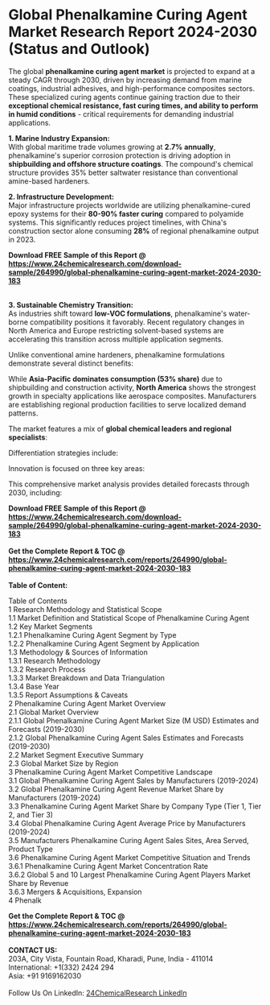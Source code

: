 <h1>Global Phenalkamine Curing Agent Market Research Report 2024-2030 (Status and Outlook)</h1><p>The global <strong>phenalkamine curing agent market</strong> is projected to expand at a steady CAGR through 2030, driven by increasing demand from marine coatings, industrial adhesives, and high-performance composites sectors. These specialized curing agents continue gaining traction due to their <strong>exceptional chemical resistance, fast curing times, and ability to perform in humid conditions</strong> - critical requirements for demanding industrial applications.</p><p><strong>1. Marine Industry Expansion:</strong><br>
With global maritime trade volumes growing at <strong>2.7% annually</strong>, phenalkamine's superior corrosion protection is driving adoption in <strong>shipbuilding and offshore structure coatings</strong>. The compound's chemical structure provides 35% better saltwater resistance than conventional amine-based hardeners.</p><p><strong>2. Infrastructure Development:</strong><br>
Major infrastructure projects worldwide are utilizing phenalkamine-cured epoxy systems for their <strong>80-90% faster curing</strong> compared to polyamide systems. This significantly reduces project timelines, with China's construction sector alone consuming <strong>28%</strong> of regional phenalkamine output in 2023.</p><div><b>Download FREE Sample of this Report @ 
            <a href="https://www.24chemicalresearch.com/download-sample/264990/global-phenalkamine-curing-agent-market-2024-2030-183">
            https://www.24chemicalresearch.com/download-sample/264990/global-phenalkamine-curing-agent-market-2024-2030-183</a></b></div><br><p><strong>3. Sustainable Chemistry Transition:</strong><br>
As industries shift toward <strong>low-VOC formulations</strong>, phenalkamine's water-borne compatibility positions it favorably. Recent regulatory changes in North America and Europe restricting solvent-based systems are accelerating this transition across multiple application segments.</p><p>Unlike conventional amine hardeners, phenalkamine formulations demonstrate several distinct benefits:</p><p>While <strong>Asia-Pacific dominates consumption (53% share)</strong> due to shipbuilding and construction activity, <strong>North America</strong> shows the strongest growth in specialty applications like aerospace composites. Manufacturers are establishing regional production facilities to serve localized demand patterns.</p><p>The market features a mix of <strong>global chemical leaders and regional specialists</strong>:</p><p>Differentiation strategies include:</p><p>Innovation is focused on three key areas:</p><p>This comprehensive market analysis provides detailed forecasts through 2030, including:</p><div><b>Download FREE Sample of this Report @ 
            <a href="https://www.24chemicalresearch.com/download-sample/264990/global-phenalkamine-curing-agent-market-2024-2030-183">
            https://www.24chemicalresearch.com/download-sample/264990/global-phenalkamine-curing-agent-market-2024-2030-183</a></b></div><br><div><b>Get the Complete Report & TOC @ 
            <a href="https://www.24chemicalresearch.com/reports/264990/global-phenalkamine-curing-agent-market-2024-2030-183">
            https://www.24chemicalresearch.com/reports/264990/global-phenalkamine-curing-agent-market-2024-2030-183</a></b></div><br>
            <b>Table of Content:</b><p>Table of Contents<br />
1 Research Methodology and Statistical Scope<br />
1.1 Market Definition and Statistical Scope of Phenalkamine Curing Agent<br />
1.2 Key Market Segments<br />
1.2.1 Phenalkamine Curing Agent Segment by Type<br />
1.2.2 Phenalkamine Curing Agent Segment by Application<br />
1.3 Methodology & Sources of Information<br />
1.3.1 Research Methodology<br />
1.3.2 Research Process<br />
1.3.3 Market Breakdown and Data Triangulation<br />
1.3.4 Base Year<br />
1.3.5 Report Assumptions & Caveats<br />
2 Phenalkamine Curing Agent Market Overview<br />
2.1 Global Market Overview<br />
2.1.1 Global Phenalkamine Curing Agent Market Size (M USD) Estimates and Forecasts (2019-2030)<br />
2.1.2 Global Phenalkamine Curing Agent Sales Estimates and Forecasts (2019-2030)<br />
2.2 Market Segment Executive Summary<br />
2.3 Global Market Size by Region<br />
3 Phenalkamine Curing Agent Market Competitive Landscape<br />
3.1 Global Phenalkamine Curing Agent Sales by Manufacturers (2019-2024)<br />
3.2 Global Phenalkamine Curing Agent Revenue Market Share by Manufacturers (2019-2024)<br />
3.3 Phenalkamine Curing Agent Market Share by Company Type (Tier 1, Tier 2, and Tier 3)<br />
3.4 Global Phenalkamine Curing Agent Average Price by Manufacturers (2019-2024)<br />
3.5 Manufacturers Phenalkamine Curing Agent Sales Sites, Area Served, Product Type<br />
3.6 Phenalkamine Curing Agent Market Competitive Situation and Trends<br />
3.6.1 Phenalkamine Curing Agent Market Concentration Rate<br />
3.6.2 Global 5 and 10 Largest Phenalkamine Curing Agent Players Market Share by Revenue<br />
3.6.3 Mergers & Acquisitions, Expansion<br />
4 Phenalk</p><div><b>Get the Complete Report & TOC @ 
            <a href="https://www.24chemicalresearch.com/reports/264990/global-phenalkamine-curing-agent-market-2024-2030-183">
            https://www.24chemicalresearch.com/reports/264990/global-phenalkamine-curing-agent-market-2024-2030-183</a></b></div><br><b>CONTACT US:</b><br>
            203A, City Vista, Fountain Road, Kharadi, Pune, India - 411014<br>
            International: +1(332) 2424 294<br>
            Asia: +91 9169162030 <br><br>
            Follow Us On LinkedIn: <a href="https://www.linkedin.com/company/24chemicalresearch/">24ChemicalResearch LinkedIn</a>